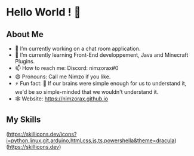 # Hello World ! 👋

## About Me
- 🔭 I’m currently working on a chat room application.
- 🌱 I’m currently learning Front-End developpement, Java and Minecraft Plugins.
- 📫 How to reach me: Discord: nimzorax#0
- 😄 Pronouns: Call me Nimzo if you like.
- ⚡ Fun fact: 🧠 If our brains were simple enough for us to understand it, we'd be so simple-minded that we wouldn't understand it.
- 🕸️ Website: https://nimzorax.github.io

## My Skills
(https://skillicons.dev/icons?i=python,linux,git,arduino,html,css,js,ts,powershella&theme=dracula)(https://skillicons.dev)
